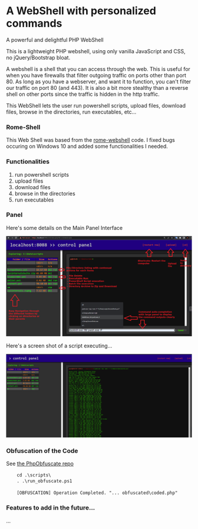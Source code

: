 # A WebShell with personalized commands

A powerful and delightful PHP WebShell

This is a lightweight PHP webshell, using only vanilla JavaScript and CSS, no jQuery/Bootstrap bloat.

A webshell is a shell that you can access through the web. This is useful for when you have firewalls that filter outgoing traffic on ports other than port 80. As long as you have a webserver, and want it to function, you can't filter our traffic on port 80 (and 443). It is also a bit more stealthy than a reverse shell on other ports since the traffic is hidden in the http traffic.

This WebShell lets the user run powershell scripts, upload files, download files, browse in the directories, run executables, etc...

### Rome-Shell

This Web Shell was based from the [rome-webshell](https://github.com/Caesarovich/rome-webshell) code. I fixed bugs occuring on Windows 10 and added some functionalities I needed.

### Functionalities

1) run powershell scripts
2) upload files
3) download files
4) browse in the directories
5) run executables

### Panel

Here's some details on the Main Panel Interface

![Main Panel](img/panel-00.png)

Here's a screen shot of a script executing...

![Script Execution](img/panel-01.png)


### Obfuscation of the Code

See [the PhpObfuscate repo](https://github.com/arsscriptum/PowerShell.Public.Sandbox/tree/master/PhpObfuscate)

```
    cd .\scripts\
    . .\run_obfuscate.ps1

    [OBFUSCATION] Operation Completed. "... obfuscated\coded.php"
```

### Features to add in the future...
 
 ...
